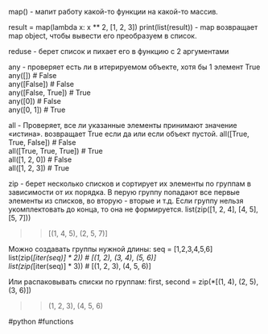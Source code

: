 map() - мапит работу какой-то функции на какой-то массив.

result = map(lambda x: x ** 2, [1, 2, 3])
print(list(result)) - map возвращает map object, чтобы вывести его преобразуем в список.

reduse - берет список и пихает его в функцию с 2 аргументами

any - проверяет есть ли в итерируемом объекте, хотя бы 1 элемент True
any([]) # False  
any([False]) # False  
any([False, True]) # True   
any([0]) # False  
any([0, 1]) # True

all - Проверяет, все ли указанные элементы принимают значение «истина». возвращает True если да или если объект пустой.
all([True, True, False]) # False  
all([True, True, True]) # True  
all([1, 2, 0]) # False  
all([1, 2, 3]) # True


zip - берет несколько списков и сортирует их элементы по группам в зависимости от их порядка. В перую группу попадают все первые элементы из списков, во вторую - вторые и т.д. Если группу нельзя укомплектовать до конца, то она не формируется.
list(zip([1, 2, 4], [4, 5], [5, 7]))  
>>[(1, 4, 5), (2, 5, 7)]

Можно создавать группы нужной длины:
seq = [1,2,3,4,5,6]  
list(zip(*[iter(seq)] * 2)) # [(1, 2), (3, 4), (5, 6)]  
list(zip(*[iter(seq)] * 3)) # [(1, 2, 3), (4, 5, 6)]

Или распаковывать списки по группам:
first, second = zip(*[(1, 4), (2, 5), (3, 6)])  
>> (1, 2, 3), (4, 5, 6)

#python #functions